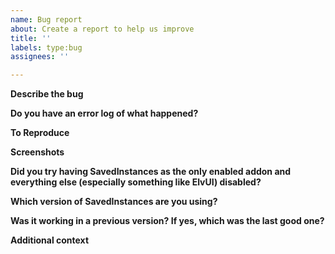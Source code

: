 ```yaml
---
name: Bug report
about: Create a report to help us improve
title: ''
labels: type:bug
assignees: ''

---
```


**Describe the bug**
<!-- What did you expect to happen and what happened instead? -->

**Do you have an error log of what happened?**
<!-- If you don't see any errors, make sure that error reporting is enabled (`/console scriptErrors 1`) or install https://www.curseforge.com/wow/addons/bugsack & https://www.curseforge.com/wow/addons/bug-grabber, yes both are needed. --> 

**To Reproduce**
<!-- Steps to reproduce the behavior:
1. Go to '...'
2. Click on '....'
3. Scroll down to '....'
4. See error
--> 

**Screenshots**

**Did you try having SavedInstances as the only enabled addon and everything else (especially something like ElvUI) disabled?**

**Which version of SavedInstances are you using?**

**Was it working in a previous version? If yes, which was the last good one?**

**Additional context**
